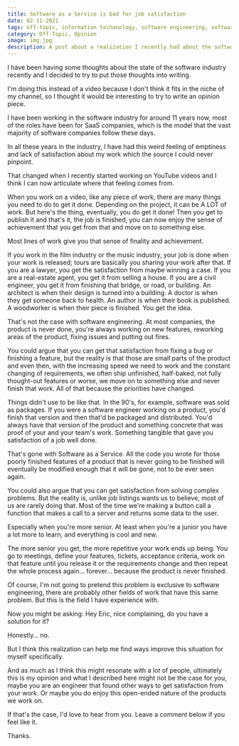 ```yaml
---
title: Software as a Service is bad for job satisfaction
date: 02-11-2021
tags: off-topic, information techonology, software engineering, software industry, saas, software as a service
category: Off-Topic, Opinion
image: img.jpg
description: A post about a realization I recently had about the software industry. How SaaS is bad for software engineer work satisfaction.
---
```


I have been having some thoughts about the state of the software industry recently and I decided to try to put those thoughts into writing.

I'm doing this instead of a video because I don't think it fits in the niche of my channel, so I thought it would be interesting to try to write an opinion piece.

I have been working in the software industry for around 11 years now, most of the roles have been for SaaS companies, which is the model that the vast majority of software companies follow these days.

In all these years in the industry, I have had this weird feeling of emptiness and lack of satisfaction about my work which the source I could never pinpoint.

That changed when I recently started working on YouTube videos and I think I can now articulate where that feeling comes from.

When you work on a video, like any piece of work, there are many things you need to do to get it done. Depending on the project, it can be A LOT of work.
But here's the thing, eventually, you do get it done! Then you get to publish it and that's it, the job is finished, you can now enjoy the sense of achievement that you get from that and move on to something else.

Most lines of work give you that sense of finality and achievement.

If you work in the film industry or the music industry, your job is done when your work is released; tours are basically you sharing your work after that. If you are a lawyer, you get the satisfaction from maybe winning a case. If you are a real-estate agent, you get it from selling a house. If you are a civil engineer, you get it from finishing that bridge, or road, or building. An architect is when their design is turned into a building. A doctor is when they get someone back to health. An author is when their book is published. A woodworker is when their piece is finished. You get the idea.

That's not the case with software engineering. At most companies, the product is never done, you're always working on new features, reworking areas of the product, fixing issues and putting out fires.

You could argue that you can get that satisfaction from fixing a bug or finishing a feature, but the reality is that those are small parts of the product and even then, with the increasing speed we need to work and the constant changing of requirements, we often ship unfinished, half-baked, not fully thought-out features or worse, we move on to something else and never finish that work. All of that because the priorities have changed.

Things didn't use to be like that. In the 90's, for example, software was sold as packages. If you were a software engineer working on a product, you'd finish that version and then that'd be packaged and distributed. You'd always have that version of the product and something concrete that was proof of your and your team's work. Something tangible that gave you satisfaction of a job well done.

That's gone with Software as a Service. All the code you wrote for those poorly finished features of a product that is never going to be finished will eventually be modified enough that it will be gone, not to be ever seen again.

You could also argue that you can get satisfaction from solving complex problems. But the reality is, unlike job listings wants us to believe, most of us are rarely doing that. Most of the time we're making a button call a function that makes a call to a server and returns some data to the user.

Especially when you're more senior. At least when you're a junior you have a lot more to learn, and everything is cool and new.

The more senior you get, the more repetitive your work ends up being. You go to meetings, define your features, tickets, acceptance criteria, work on that feature until you release it or the requirements change and then repeat the whole process again… forever… because the product is never finished.

Of course, I'm not going to pretend this problem is exclusive to software engineering, there are probably other fields of work that have this same problem. But this is the field I have experience with.

Now you might be asking: Hey Eric, nice complaining, do you have a solution for it?

Honestly… no.

But I think this realization can help me find ways improve this situation for myself specifically.

And as much as I think this might resonate with a lot of people, ultimately this is my opinion and what I described here might not be the case for you, maybe you are an engineer that found other ways to get satisfaction from your work. Or maybe you do enjoy this open-ended nature of the products we work on.

If that's the case, I'd love to hear from you. Leave a comment below if you feel like it.

Thanks.
